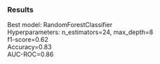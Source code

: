 ### Results
Best model: RandomForestClassifier  
Hyperparameters: n_estimators=24, max_depth=8  
f1-score=0.62  
Accuracy=0.83  
AUC-ROC=0.86
